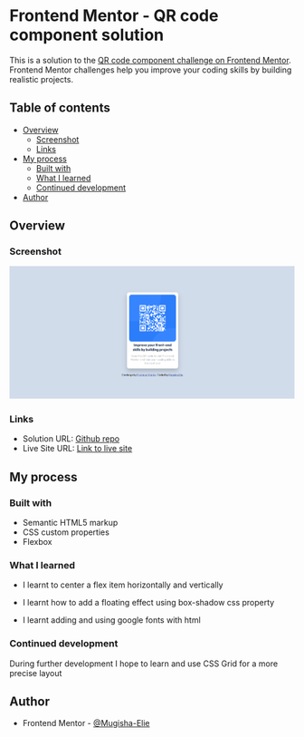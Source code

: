 # Frontend Mentor - QR code component solution

This is a solution to the [QR code component challenge on Frontend Mentor](https://www.frontendmentor.io/challenges/qr-code-component-iux_sIO_H). Frontend Mentor challenges help you improve your coding skills by building realistic projects. 

## Table of contents

- [Overview](#overview)
  - [Screenshot](#screenshot)
  - [Links](#links)
- [My process](#my-process)
  - [Built with](#built-with)
  - [What I learned](#what-i-learned)
  - [Continued development](#continued-development)
- [Author](#author)

## Overview

### Screenshot


![screen shot for my solution](image.png)



### Links

- Solution URL: [Github repo](https://github.com/Mugisha-Elie/QR-Code-Component)
- Live Site URL: [Link to live site](https://your-live-site-url.com)

## My process

### Built with

- Semantic HTML5 markup
- CSS custom properties
- Flexbox

### What I learned

- I learnt to center a flex item horizontally and vertically

- I learnt how to add a floating effect using box-shadow css property

- I learnt adding and using google fonts with html

### Continued development

During further development I hope to learn and use CSS Grid for a more precise layout 

## Author
- Frontend Mentor - [@Mugisha-Elie](https://www.frontendmentor.io/profile/Mugisha-Elie)

